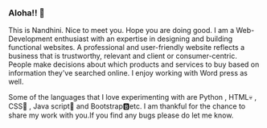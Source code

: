 ### Aloha!! 👋
This is Nandhini. Nice to meet you. Hope you are doing good. I am a Web-Development enthusiast with an expertise in designing and building  functional websites. A professional and user-friendly website reflects a business that is trustworthy, relevant and client or consumer-centric. People make decisions about which products and services to buy based on information they've searched  online. I enjoy working with Word press as well. 

Some of the languages that I love experimenting with are Python , HTML💀 , CSS🎨 , Java script🧠  and Bootstrap🅱️etc. I am thankful for the chance to share my work with you.If you find any bugs please do let me know.



